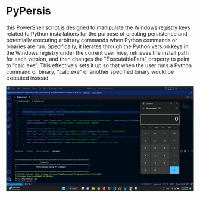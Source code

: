 # PyPersis
this PowerShell script is designed to manipulate the Windows registry keys related to Python installations for the purpose of creating persistence and potentially executing arbitrary commands when Python commands or binaries are run. Specifically, it iterates through the Python version keys in the Windows registry under the current user hive, retrieves the install path for each version, and then changes the "ExecutablePath" property to point to "calc.exe". This effectively sets it up so that when the user runs a Python command or binary, "calc.exe" or another specified binary would be executed instead.
<p align="center">
  <img src="Img/PyPersis.png" alt="Master">
</p>
